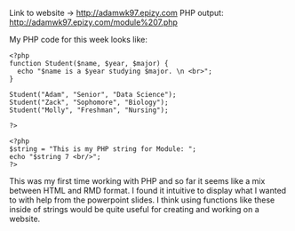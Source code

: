 Link to website -> http://adamwk97.epizy.com
       PHP output: http://adamwk97.epizy.com/module%207.php

My PHP code for this week looks like: 

```
<?php
function Student($name, $year, $major) {
  echo "$name is a $year studying $major. \n <br>";
}

Student("Adam", "Senior", "Data Science");
Student("Zack", "Sophomore", "Biology");
Student("Molly", "Freshman", "Nursing");

?>

<?php
$string = "This is my PHP string for Module: ";
echo "$string 7 <br/>";
?>
```

This was my first time working with PHP and so far it seems like a mix between HTML and RMD format. I found it intuitive to display 
what I wanted to with help from the powerpoint slides. I think using functions like these inside of strings would be quite useful for
creating and working on a website.
